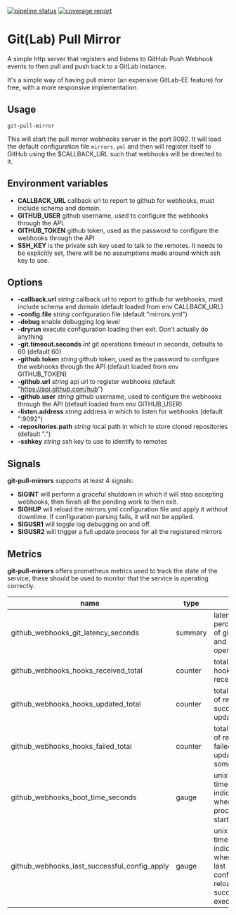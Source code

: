 [![pipeline status](https://gitlab.com/yakshaving.art/git-pull-mirror/badges/master/pipeline.svg)](https://gitlab.com/yakshaving.art/git-pull-mirror/commits/master)
[![coverage report](https://gitlab.com/yakshaving.art/git-pull-mirror/badges/master/coverage.svg?job=test)](https://gitlab.com/yakshaving.art/git-pull-mirror/commits/master)

# Git(Lab) Pull Mirror

A simple http server that registers and listens to GitHub Push Webhook events
to then pull and push back to a GitLab instance.

It's a simple way of having pull mirror (an expensive GitLab-EE feature) for
free, with a more responsive implementation.

## Usage

`git-pull-mirror`

This will start the pull mirror webhooks server in the port 9092. It will
load the default configuration file `mirrors.yml` and then will register
itself to GitHub using the $CALLBACK_URL such that webhooks will be
directed to it.

## Environment variables

- **CALLBACK_URL** callback url to report to github for webhooks, must
    include schema and domain.
- **GITHUB_USER** github username, used to configure the webhooks through the
    API.
- **GITHUB_TOKEN** github token, used as the password to configure the
    webhooks through the API
- **SSH_KEY** is the private ssh key used to talk to the remotes. It needs to
    be explicitly set, there will be no assumptions made around which ssh key to
    use.

## Options

- **-callback.url** *string*
    callback url to report to github for webhooks, must include schema and domain (default loaded from env CALLBACK_URL)
- **-config.file** *string*
    configuration file (default "mirrors.yml")
- **-debug**
    enable debugging log level
- **-dryrun**
    execute configuration loading then exit. Don't actually do anything
- **-git.timeout.seconds** *int*
    git operations timeout in seconds, defaults to 60 (default 60)
- **-github.token** *string*
    github token, used as the password to configure the webhooks through the API (default loaded from env GITHUB_TOKEN)
- **-github.url** *string*
    api url to register webhooks (default "https://api.github.com/hub")
- **-github.user** *string*
    github username, used to configure the webhooks through the API (default loaded from env GITHUB_USER)
- **-listen.address** *string*
    address in which to listen for webhooks (default ":9092")
- **-repositories.path** *string*
    local path in which to store cloned repositories (default ".")
- **-sshkey** *string*
    ssh key to use to identify to remotes

## Signals

**git-pull-mirrors** supports at least 4 signals:

- **SIGINT** will perform a graceful shutdown in which it will stop accepting
    webhooks, then finish all the pending work to then exit.
- **SIGHUP** will reload the mirrors.yml configuration file and apply it
    without downtime. If configuration parsing fails, it will not be applied.
- **SIGUSR1** will toggle log debugging on and off.
- **SIGUSR2** will trigger a full update process for all the registered mirrors

## Metrics

**git-pull-mirrors** offers prometheus metrics used to track the state of the service, these should be used to monitor that the service is operating correctly.

| name | type | help  |
|---|---|---|
| github_webhooks_git_latency_seconds           | summary  | latency percentiles of git fetch and push operations |
| github_webhooks_hooks_received_total          | counter  | total count of hooks received |
| github_webhooks_hooks_updated_total           | counter  | total number of repos succefully updated  |
| github_webhooks_hooks_failed_total            | counter  | total number of repos that failed to update for some reason  |
| github_webhooks_boot_time_seconds             | gauge    | unix timestamp indicating when the process was started |
| github_webhooks_last_successful_config_apply  | gauge    | unix timestamp indicating when the last configuration reload was successfully executed  |